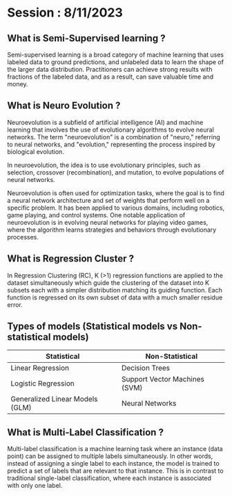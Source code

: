 # Session : 8/11/2023

## What is Semi-Supervised learning ?

Semi-supervised learning is a broad category of machine learning that uses labeled data to ground predictions, and unlabeled data to learn the shape of the larger data distribution. Practitioners can achieve strong results with fractions of the labeled data, and as a result, can save valuable time and money.

## What is Neuro Evolution ?

Neuroevolution is a subfield of artificial intelligence (AI) and machine learning that involves the use of evolutionary algorithms to evolve neural networks. The term "neuroevolution" is a combination of "neuro," referring to neural networks, and "evolution," representing the process inspired by biological evolution.

In neuroevolution, the idea is to use evolutionary principles, such as selection, crossover (recombination), and mutation, to evolve populations of neural networks.

Neuroevolution is often used for optimization tasks, where the goal is to find a neural network architecture and set of weights that perform well on a specific problem. It has been applied to various domains, including robotics, game playing, and control systems. One notable application of neuroevolution is in evolving neural networks for playing video games, where the algorithm learns strategies and behaviors through evolutionary processes.

## What is Regression Cluster ?

In Regression Clustering (RC), K (>1) regression functions are applied to the dataset simultaneously which guide the clustering of the dataset into K subsets each with a simpler distribution matching its guiding function. Each function is regressed on its own subset of data with a much smaller residue error.

## Types of models (Statistical models vs Non-statistical models)

| Statistical                     | Non-Statistical               |
| ------------------------------- | ----------------------------- |
| Linear Regression               | Decision Trees                |
| Logistic Regression             | Support Vector Machines (SVM) |
| Generalized Linear Models (GLM) | Neural Networks               |

## What is Multi-Label Classification ?

Multi-label classification is a machine learning task where an instance (data point) can be assigned to multiple labels simultaneously. In other words, instead of assigning a single label to each instance, the model is trained to predict a set of labels that are relevant to that instance. This is in contrast to traditional single-label classification, where each instance is associated with only one label.
